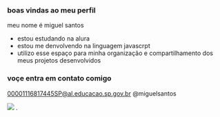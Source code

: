 ### boas vindas ao meu perfil

meu nome é miguel santos

- estou estudando na alura
- estou me denvolvendo na linguagem javascrpt
- utilizo esse espaço para minha organização e compartilhamento dos meus projetos desenvolvidos

### voçe entra em contato comigo

00001116817445SP@al.educacao.sp.gov.br
@miguelsantos

![](https://media1.tenor.com/m/PKKCAakpBZIAAAAC/neyney-neymar.gif)
.
